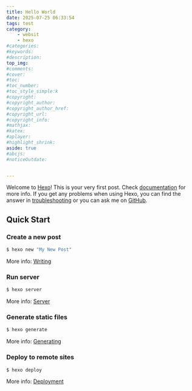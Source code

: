 ```yaml
---
title: Hello World
date: 2025-07-25 06:33:54
tags: test
category: 
    - websit
    - hexo
#categories:
#keywords:
#description:
top_img: 
#comments:
#cover:
#toc:
#toc_number:
#toc_style_simple:k
#copyright:
#copyright_author:
#copyright_author_href:
#copyright_url:
#copyright_info:
#mathjax:
#katex:
#aplayer:
#highlight_shrink:
aside: true
#abcjs:
#noticeOutdate:


---
```

Welcome to [Hexo](https://hexo.io/)! This is your very first post. Check [documentation](https://hexo.io/docs/) for more info. If you get any problems when using Hexo, you can find the answer in [troubleshooting](https://hexo.io/docs/troubleshooting.html) or you can ask me on [GitHub](https://github.com/hexojs/hexo/issues).

## Quick Start

### Create a new post

``` bash
$ hexo new "My New Post"
```

More info: [Writing](https://hexo.io/docs/writing.html)

### Run server

``` bash
$ hexo server
```

More info: [Server](https://hexo.io/docs/server.html)

### Generate static files

``` bash
$ hexo generate
```

More info: [Generating](https://hexo.io/docs/generating.html)

### Deploy to remote sites

``` bash
$ hexo deploy
```

More info: [Deployment](https://hexo.io/docs/one-command-deployment.html)
